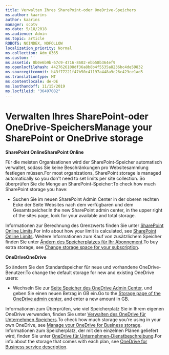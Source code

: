 ```yaml
---
title: Verwalten Ihres SharePoint-oder OneDrive-Speichers
ms.author: kaarins
author: kaarins
manager: scotv
ms.date: 5/18/2018
ms.audience: Admin
ms.topic: article
ROBOTS: NOINDEX, NOFOLLOW
localization_priority: Normal
ms.collection: Adm_O365
ms.custom: ''
ms.assetid: 8b0e6b9b-67c9-4716-8602-ebb58b364ef9
ms.openlocfilehash: 4427626108df36a8b8b4f5535a8236bc4de59832
ms.sourcegitcommit: b43f77221f47b50c41197a448a9c26c423ce1ad5
ms.translationtype: MT
ms.contentlocale: de-DE
ms.lasthandoff: 11/15/2019
ms.locfileid: "36497082"
---
```

# <a name="manage-your-sharepoint-or-onedrive-storage"></a><span data-ttu-id="33a57-102">Verwalten Ihres SharePoint-oder OneDrive-Speichers</span><span class="sxs-lookup"><span data-stu-id="33a57-102">Manage your SharePoint or OneDrive storage</span></span>

 <span data-ttu-id="33a57-103">**SharePoint Online**</span><span class="sxs-lookup"><span data-stu-id="33a57-103">**SharePoint Online**</span></span>
  
<span data-ttu-id="33a57-104">Für die meisten Organisationen wird der SharePoint-Speicher automatisch verwaltet, sodass Sie keine Beschränkungen pro Websitesammlung festlegen müssen.</span><span class="sxs-lookup"><span data-stu-id="33a57-104">For most organizations, SharePoint storage is managed automatically so you don't need to set limits per site collection.</span></span> <span data-ttu-id="33a57-105">So überprüfen Sie die Menge an SharePoint-Speicher:</span><span class="sxs-lookup"><span data-stu-id="33a57-105">To check how much SharePoint storage you have:</span></span>
  
- <span data-ttu-id="33a57-106">Suchen Sie im neuen SharePoint Admin Center in der oberen rechten Ecke der Seite Websites nach dem verfügbaren und dem Gesamtspeicher.</span><span class="sxs-lookup"><span data-stu-id="33a57-106">In the new SharePoint admin center, in the upper right of the sites page, look for your available and total storage.</span></span>
    
<span data-ttu-id="33a57-107">Informationen zur Berechnung des Grenzwerts finden Sie unter [SharePoint Online Limits](https://go.microsoft.com/fwlink/p/?LinkID=856113).</span><span class="sxs-lookup"><span data-stu-id="33a57-107">For info about how your limit is calculated, see [SharePoint Online Limits](https://go.microsoft.com/fwlink/p/?LinkID=856113).</span></span> <span data-ttu-id="33a57-108">Weitere Informationen zum Kauf von zusätzlichem Speicher finden Sie unter [Ändern des Speicherplatzes für Ihr Abonnement](https://go.microsoft.com/fwlink/?linkid=866428).</span><span class="sxs-lookup"><span data-stu-id="33a57-108">To buy extra storage, see [Change storage space for your subscription](https://go.microsoft.com/fwlink/?linkid=866428).</span></span>
  
 <span data-ttu-id="33a57-109">**OneDrive**</span><span class="sxs-lookup"><span data-stu-id="33a57-109">**OneDrive**</span></span>
  
<span data-ttu-id="33a57-110">So ändern Sie den Standardspeicher für neue und vorhandene OneDrive-Benutzer:</span><span class="sxs-lookup"><span data-stu-id="33a57-110">To change the default storage for new and existing OneDrive users:</span></span>
  
- <span data-ttu-id="33a57-111">Wechseln Sie zur [Seite Speicher des OneDrive Admin Center](https://admin.onedrive.com/?v=StorageSettings), und geben Sie einen neuen Betrag in GB ein.</span><span class="sxs-lookup"><span data-stu-id="33a57-111">Go to the [Storage page of the OneDrive admin center](https://admin.onedrive.com/?v=StorageSettings), and enter a new amount in GB.</span></span>
    
<span data-ttu-id="33a57-112">Informationen zum Überprüfen, wie viel Speicherplatz Sie in Ihrem eigenen OneDrive verwenden, finden Sie unter [Verwalten des OneDrive für Unternehmen Speichers](https://go.microsoft.com/fwlink/?linkid=866429).</span><span class="sxs-lookup"><span data-stu-id="33a57-112">To check how much storage you're using in your own OneDrive, see [Manage your OneDrive for Business storage](https://go.microsoft.com/fwlink/?linkid=866429).</span></span> <span data-ttu-id="33a57-113">Informationen zum Speicherplatz, der mit den einzelnen Plänen geliefert wird, finden Sie unter [OneDrive für Unternehmen-Dienstbeschreibung](https://go.microsoft.com/fwlink/p/?LinkID=826071).</span><span class="sxs-lookup"><span data-stu-id="33a57-113">For info about the storage that comes with each plan, see [OneDrive for Business service description](https://go.microsoft.com/fwlink/p/?LinkID=826071).</span></span>
  

